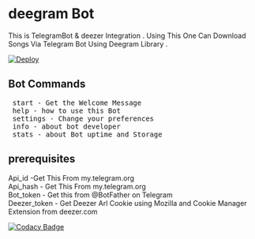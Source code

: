 # deegram Bot
This is TelegramBot & deezer Integration .
Using This One Can Download Songs Via Telegram Bot Using Deegram Library .



[![Deploy](https://www.herokucdn.com/deploy/button.svg)](https://heroku.com/deploy)

## Bot Commands 
<pre> start - Get the Welcome Message </br> help - how to use this Bot </br> settings - Change your preferences </br> info - about bot developer </br> stats - about Bot uptime and Storage </pre>

## prerequisites

Api_id -Get This From my.telegram.org</br>
Api_hash - Get This From my.telegram.org</br>
Bot_token - Get this from @BotFather on Telegram</br>
Deezer_token - Get Deezer Arl Cookie using Mozilla and Cookie Manager Extension from deezer.com</br>

[![Codacy Badge](https://api.codacy.com/project/badge/Grade/d30289a21dde443a87a9b026411f10b6)](https://app.codacy.com/gh/deethon/deegram?utm_source=github.com&utm_medium=referral&utm_content=deethon/deegram&utm_campaign=Badge_Grade_Dashboard)

